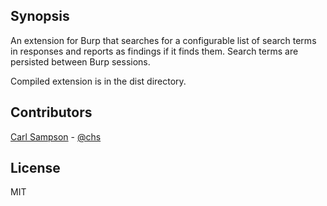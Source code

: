 ## Synopsis

An extension for Burp that searches for a configurable list of search terms in responses and reports as findings if it finds them. Search terms are persisted between Burp sessions.

Compiled extension is in the dist directory.

## Contributors

[Carl Sampson](https://chs.us) - [@chs](https://twitter.com/chs)

## License

MIT